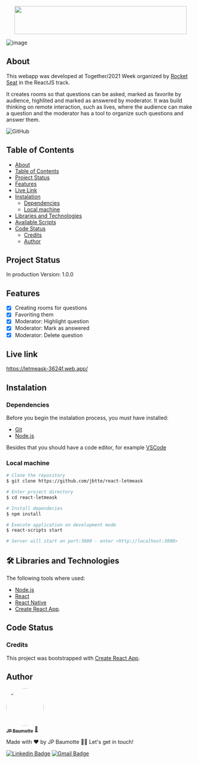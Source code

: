 <p align="center">
  <img width="460" height="75" src="https://github.com/rocketseat-education/nlw-06-reactjs/blob/master/.github/logo.svg">
</p>

![image](https://github.com/rocketseat-education/nlw-06-reactjs/blob/master/.github/cover.svg)
## About
This webapp was developed at <NWL/> Together/2021 Week organized by [Rocket Seat](https://rocketseat.com.br/) in the ReactJS track.

It  creates rooms so that questions can be asked, marked as favorite by audience, highlited and marked as answered by moderator.
It was build thinking on remote interaction, such as lives, where the audience can make a question and the moderator has a tool to organize such questions and answer them.

![GitHub](https://img.shields.io/github/license/jbtte/react-letmeask)

## Table of Contents
<!--ts-->
   * [About](#about)
   * [Table of Contents](#table-of-contents)
   * [Project Status](#project-status)
   * [Features](#features)
   * [Live Link](#live-link)
   * [Instalation](#instalation)
      * [Dependencies](#dependencies)
      * [Local machine](#local-machine)
   * [Libraries and Technologies](#libraries-and-technologies)
   * [Available Scripts](#available-scripts)
   * [Code Status](#code-status)
      * [Credits](#credits)
      * [Author](#author)
<!--te-->

## Project Status
In production
Version: 1.0.0

## Features
- [x] Creating rooms for questions
- [x] Favoriting them
- [x] Moderator: Highlight question
- [x] Moderator: Mark as answered
- [x] Moderator: Delete question

## Live link
https://letmeask-3624f.web.app/

## Instalation
### Dependencies
Before you begin the instalation process, you must have installed:
* [Git](https://git-scm.com)
* [Node.js](https://nodejs.org/en/)

Besides that you should have a code editor, for example [VSCode](https://code.visualstudio.com/)

### Local machine
```bash
# Clone the repository
$ git clone https://github.com/jbtte/react-letmeask

# Enter project directory
$ cd react-letmeask

# Install dependecies
$ npm install

# Execute application on development mode
$ react-scripts start

# Server will start on port:3000 - enter <http://localhost:3000>
```
## 🛠 Libraries and Technologies

The following tools where used:

- [Node.js](https://nodejs.org/en/)
- [React](https://pt-br.reactjs.org/)
- [React Native](https://reactnative.dev/)
- [Create React App](https://facebook.github.io/create-react-app/docs/getting-started).


## Code Status
### Credits
This project was bootstrapped with [Create React App](https://github.com/facebook/create-react-app).

## Author

<a href="jbtte.me">
 <img style="border-radius: 50%;" src="https://avatars.githubusercontent.com/u/4759003?v=4" width="100px;" alt=""/>
 <br />
 <sub><b>JP Baumotte</b></sub></a> <a href="https://jbtte.me">🚀</a>
 
 Made with ❤️ by JP Baumotte 👋🏽 Let's get in touch!

[![Linkedin Badge](https://img.shields.io/badge/-JP-blue?style=flat-square&logo=Linkedin&logoColor=white&link=https://www.linkedin.com/in/jbtte/)](https://www.linkedin.com/in/jbtte/) 
[![Gmail Badge](https://img.shields.io/badge/-jbaumotte@gmail.com-c14438?style=flat-square&logo=Gmail&logoColor=white&link=mailto:jbaumotteo@gmail.com)](mailto:jbaumotteo@gmail.com)
